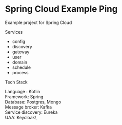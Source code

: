 # Spring Cloud Example Ping

Example project for Spring Cloud

Services

- config
- discovery
- gateway
- user
- domain
- schedule
- process

Tech Stack

Language : Kotlin\
Framework: Spring\
Database: Postgres, Mongo\
Message broker: Kafka\
Service discovery: Eureka\
UAA: Keycloak\
